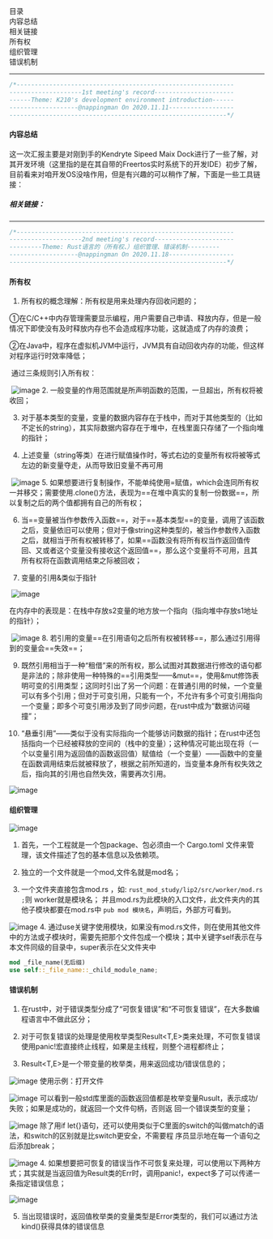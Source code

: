 目录  
  内容总结  
      相关链接  
  所有权  
  组织管理  
  错误机制  

---



```c
/*------------------------------------------------------------
--------------------1st meeting's record----------------------
------Theme: K210's development environment introduction------
-------------------@nappingman On 2020.11.11------------------
------------------------------------------------------------*/
```

#### 内容总结

这一次汇报主要是对刚到手的Kendryte Sipeed Maix Dock进行了一些了解，对其开发环境（这里指的是在其自带的Freertos实时系统下的开发IDE）初步了解，目前看来对咱开发OS没啥作用，但是有兴趣的可以稍作了解，下面是一些工具链接：

##### 相关链接：

[Kendryte 官方的一款基于Visual Studio Code开发的IDE]: http://kendryte-ide.s3-website.cn-northwest-1.amazonaws.com.cn/
[IDE的Hello World入门]: https://xiangbingj.github.io/2019/05/12/k210_env/
[Linux下烧录工具Kflash]: https://github.com/sipeed/kflash_gui/releases
[Linux下串口工具minicom安装]: https://cn.maixpy.sipeed.com/zh/get_started/serial_tools.html
[Freertos开发书]: https://s3.cn-north-1.amazonaws.com.cn/dl.kendryte.com/documents/kendryte_freertos_programming_guide_20181012205800.pdf

[^Tips]: K210其他相关资料见pdf文件

------

```c
/*------------------------------------------------------------
--------------------2nd meeting's record----------------------
---------Theme: Rust语言的（所有权、）组织管理、错误机制---------
-------------------@nappingman On 2020.11.18------------------
------------------------------------------------------------*/
```



#### 所有权

1. 所有权的概念理解：所有权是用来处理内存回收问题的；

​	①在C/C++中内存管理需要显示编程，用户需要自己申请、释放内存，但是一般情况下即使没有及时释放内存也不会造成程序功能，这就造成了内存的浪费；

​	②在Java中，程序在虚拟机JVM中运行，JVM具有自动回收内存的功能，但这样对程序运行时效率降低；

​	通过三条规则引入所有权：

​	![image](images/image-20201114231034678.png)
2. 一般变量的作用范围就是所声明函数的范围，一旦超出，所有权将被收回；

3. 对于基本类型的变量，变量的数据内容存在于栈中，而对于其他类型的（比如不定长的string），其实际数据内容存在于堆中，在栈里面只存储了一个指向堆的指针；

4. 上述变量（string等类）在进行赋值操作时，等式右边的变量所有权将被等式左边的新变量夺走，从而导致旧变量不再可用

​	![image](images/image-20201114231034678.png)
5. 如果想要进行复制操作，不能单纯使用=赋值，which会连同所有权一并移交；需要使用.clone()方法，表现为==在堆中真实的复制一份数据==，所以复制之后的两个值都拥有自己的所有权；

6. 当==变量被当作参数传入函数==，对于==基本类型==的变量，调用了该函数之后，变量依旧可以使用；但对于像string这种类型的，被当作参数传入函数之后，就相当于所有权被转移了，如果==函数没有将所有权当作返回值传回、又或者这个变量没有接收这个返回值==，那么这个变量将不可用，且其所有权将在函数调用结束之际被回收；

7. 变量的引用&类似于指针

​	![image](images/image-20201114232226843.png) 
 
​		在内存中的表现是：在栈中存放s2变量的地方放一个指向（指向堆中存放s1地址的指针）；

​	![image](images/image-20201114232335767.png) 
8. 若引用的变量==在引用语句之后所有权被转移==，那么通过引用得到的变量会==失效==；

9. 既然引用相当于一种“租借”来的所有权，那么试图对其数据进行修改的语句都是非法的；除非使用一种特殊的==引用类型——&mut==，使用&mut修饰表明可变的引用类型；这同时引出了另一个问题：在普通引用的时候，一个变量可以有多个引用；但对于可变引用，只能有一个，不允许有多个可变引用指向一个变量；即多个可变引用涉及到了同步问题，在rust中成为“数据访问碰撞”；

10. “悬垂引用”——类似于没有实际指向一个能够访问数据的指针；在rust中还包括指向一个已经被释放的空间的（栈中的变量）；这种情况可能出现在将（一个以变量引用为返回值的函数返回值）赋值给（一个变量）——函数中的变量在函数调用结束后就被释放了，根据之前所知道的，当变量本身所有权失效之后，指向其的引用也自然失效，需要再次引用。

![image](images/image-20201114234117386.png)


#### 组织管理

![image](images/image-20201118121038735.png) 
1. 首先，一个工程就是一个包package、包必须由一个 Cargo.toml 文件来管理，该文件描述了包的基本信息以及依赖项。

2. 独立的一个文件就是一个mod,文件名就是mod名；

3. 一个文件夹直接包含mod.rs ，如: `rust_mod_study/lip2/src/worker/mod.rs ;`则 worker就是模块名； 并且mod.rs为此模块的入口文件，此文件夹内的其他子模块都要在mod.rs中 `pub mod 模块名`，声明后，外部方可看到。
 
![image](images/image-20201118121930219.png) 
4. 通过use关键字使用模块，如果没有mod.rs文件，则在使用其他文件中的方法或子模块时，需要先把那个文件包成一个模块；其中关键字self表示在与本文件同级的目录中，super表示在父文件夹中

```rust
mod _file_name(无后缀)
use self::_file_name::_child_module_name;
```



#### 错误机制

1. 在rust中，对于错误类型分成了“可恢复错误”和“不可恢复错误”，在大多数编程语言中不做此区分；

2. 对于可恢复错误的处理是使用枚举类型Result<T,E>类来处理，不可恢复错误使用panic!宏直接终止线程，如果是主线程，则整个进程都终止；

3. Result<T,E>是一个带变量的枚举类，用来返回成功/错误信息的；

![image](images/image-20201118102729688.png) 
​	使用示例：打开文件

![image](images/image-20201118103307527.png) 
​	可以看到一般std库里面的函数返回值都是枚举变量Rusult，表示成功/失败；如果是成功的，就返回一个文件句柄，否则返	回一个错误类型的变量；

![image](images/image-20201118103515389.png) 
​	除了用if let{}语句，还可以使用类似于C里面的switch的叫做match的语法，和switch的区别就是比switch更安全，不需要程	序员显示地在每一个语句之后添加break；

![image](images/image-20201118111039609.png) 
4. 如果想要把可恢复的错误当作不可恢复来处理，可以使用以下两种方式；其实就是当返回值为Result类的Err时，调用panic!，expect多了可以传递一条指定错误信息；

![image](images/image-20201118111252552.png) 

5. 当出现错误时，返回值枚举类的变量类型是Error类型的，我们可以通过方法kind()获得具体的错误信息
